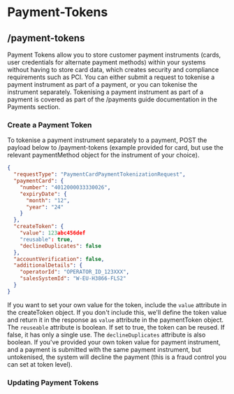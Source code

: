 # Payment-Tokens

## /payment-tokens

Payment Tokens allow you to store customer payment instruments (cards, user credentials for alternate payment methods) within your systems without having to store card data, which creates security and compliance requirements such as PCI. You can either submit a request to tokenise a payment instrument as part of a payment, or you can tokenise the instrument separately. Tokenising a payment instrument as part of a payment is covered as part of the /payments guide documentation in the Payments section. 

### Create a Payment Token

To tokenise a payment instrument separately to a payment, POST the payload below to /payment-tokens (example provided for card, but use the relevant paymentMethod object for the instrument of your choice). 

```json YAML
{
  "requestType": "PaymentCardPaymentTokenizationRequest",
  "paymentCard": {
    "number": "4012000033330026",
    "expiryDate": {
      "month": "12",
      "year": "24"
    }
  },
  "createToken": {
    "value": 123abc456def
    "reusable": true,
    "declineDuplicates": false
  },
  "accountVerification": false,
  "additionalDetails": {
    "operatorId": "OPERATOR_ID_123XXX",
    "salesSystemId": "W-EU-H3866-FLS2"
  }
}
```

If you want to set your own value for the token, include the `value` attribute in the createToken object. If you don't include this, we'll define the token value and return it in the response as `value` attribute in the paymentToken object. The `reuseable` attribute is boolean. If set to true, the token can be reused. If false, it has only a single use. The `declineDuplicates` attribute is also boolean. If you've provided your own token value for payment instrument, and a payment is submitted with the same payment instrument, but untokenised, the system will decline the payment (this is a fraud control you can set at token level).

### Updating Payment Tokens

